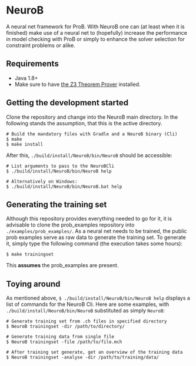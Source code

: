 # NeuroB
A neural net framework for ProB. With NeuroB one can (at least when it is finished) make use of a neural net to (hopefully) increase the performance in model checking with ProB or simply to enhance the solver selection for constraint problems or alike.

## Requirements
- Java 1.8+
- Make sure to have [the Z3 Theorem Prover](https://github.com/Z3Prover/z3) installed.

## Getting the development started
Clone the repository and change into the NeuroB main directory.
In the following stands the assumption, that this is the active directory.
```
# Build the mandatory files with Gradle and a NeuroB binary (Cli)
$ make
$ make install
```
After this, `./build/install/NeuroB/bin/NeuroB` should be accessible:
```
# List arguments to pass to the NeuroBCli
$ ./build/install/NeuroB/bin/NeuroB help

# Alternatively on Windows:
$ ./build/install/NeuroB/bin/NeuroB.bat help
```

## Generating the training set
Although this repository provides everything needed to go for it, it is advisable to clone the prob_examples repository into `./examples/prob_examples/`.
As a neural net needs to be trained, the public prob examples serve as raw data to generate the training set. To generate it, simply type the following command (the execution takes some hours):
```
$ make trainingset
```
This **assumes** the prob_examples are present.

## Toying around
As mentioned above, `$ ./build/install/NeuroB/bin/NeuroB help` displays a list of commands for the NeuroB Cli. Here are some examples, with `./build/install/NeuroB/bin/NeuroB` substituted as simply `NeuroB`:
```
# Generate training set from .ch files in specified directory
$ NeuroB trainingset -dir /path/to/directory/

# Generate training data from single file
$ NeuroB trainingset -file /path/to/file.mch

# After training set generate, get an overview of the training data
$ NeuroB trainingset -analyse -dir /path/to/training/data/
```
